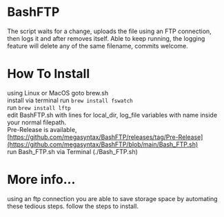 # BashFTP
The script waits for a change, uploads the file using an FTP connection, then logs it and after removes itself. Able to keep running, the logging feature will delete any of the same filename, commits welcome.   

# How To Install  
using Linux or MacOS goto brew.sh  
install via terminal run `brew install fswatch`  
run `brew install lftp`  
edit BashFTP.sh with lines for local_dir, log_file variables with name inside your normal filepath.  
Pre-Release is available, [https://github.com/megasyntax/BashFTP/releases/tag/Pre-Release](https://github.com/megasyntax/BashFTP/blob/main/Bash_FTP.sh)  
run Bash_FTP.sh via Terminal (./Bash_FTP.sh)  

# More info...
using an ftp connection you are able to save storage space by automating these tedious steps. 
follow the steps to install.


